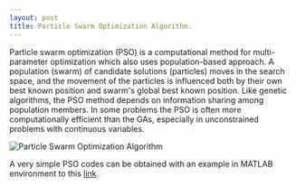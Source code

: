 ```yaml
---
layout: post
title: Particle Swarm Optimization Algorithm.
---
```


Particle swarm optimization (PSO) is a computational method for multi-parameter optimization which also uses population-based approach. A population (swarm) of candidate solutions (particles) moves in the search space, and the movement of the particles is influenced both by their own best known position and swarm's global best known position. Like genetic algorithms, the PSO method depends on information sharing among population members. In some problems the PSO is often more computationally efficient than the GAs, especially in unconstrained problems with continuous variables.

![Particle Swarm Optimization Algorithm](https://www.youtube.com/watch?v=HT15dq9Af7Q)

A very simple PSO codes can be obtained with an example in MATLAB environment to this [link](https://www.researchgate.net/publication/296636431_Codes_in_MATLAB_for_Particle_Swarm_Optimization).


